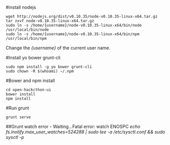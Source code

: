 
#install nodejs
```shell
wget http://nodejs.org/dist/v0.10.35/node-v0.10.35-linux-x64.tar.gz
tar zxvf node-v0.10.35-linux-x64.tar.gz
sudo ln -s /home/{username}/node-v0.10.35-linux-x64/bin/node /usr/local/bin/node
sudo ln -s /home/{username}/node-v0.10.35-linux-x64/bin/npm /usr/local/bin/npm
```
Change the _{username}_ of the current user name.

#Install yo bower grunt-cli 
```shell
sudo npm install -g yo bower grunt-cli
sudo chown -R $(whoami) ~/.npm
```

#Bower and npm install
```shell
cd open-hackcthon-ui
bower install
npm install 
```
#Run grunt
```shell
grunt serve
```

##Grunt watch error - Waiting…Fatal error: watch ENOSPC
*echo fs.inotify.max_user_watches=524288 | sudo tee -a /etc/sysctl.conf && sudo sysctl -p*
